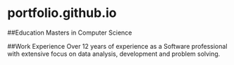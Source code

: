 # portfolio.github.io

##Education 
Masters in Computer Science

##Work Experience
Over 12 years of experience as a Software professional with extensive focus on data analysis, development and problem solving. 



